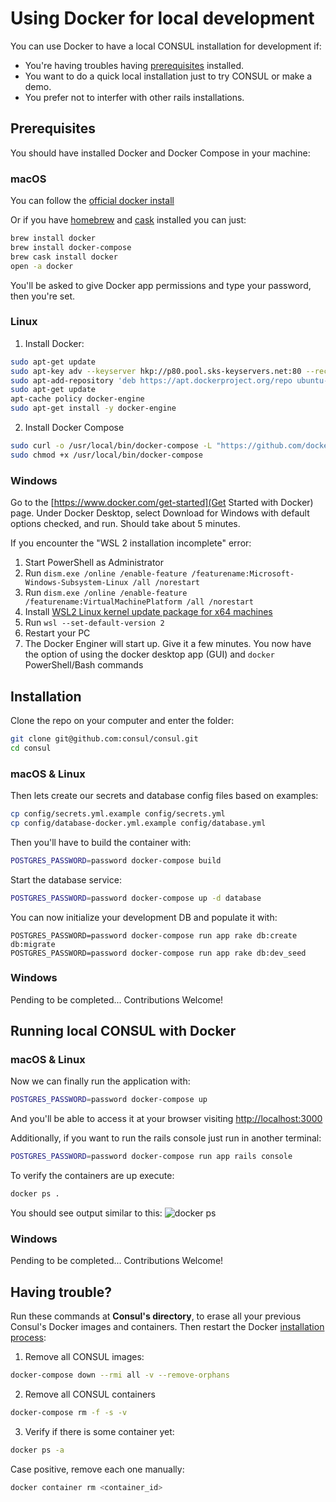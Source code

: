 # Using Docker for local development

You can use Docker to have a local CONSUL installation for development if:

- You're having troubles having [prerequisites](prerequisites.md) installed.
- You want to do a quick local installation just to try CONSUL or make a demo.
- You prefer not to interfer with other rails installations.

## Prerequisites

You should have installed Docker and Docker Compose in your machine:

### macOS

You can follow the [official docker install](https://docs.docker.com/docker-for-mac/install/)

Or if you have [homebrew](http://brew.sh) and [cask](https://caskroom.github.io/) installed you can just:

```bash
brew install docker
brew install docker-compose
brew cask install docker
open -a docker
```

You'll be asked to give Docker app permissions and type your password, then you're set.

### Linux

1. Install Docker:

```bash
sudo apt-get update
sudo apt-key adv --keyserver hkp://p80.pool.sks-keyservers.net:80 --recv-keys 58118E89F3A912897C070ADBF76221572C52609D
sudo apt-add-repository 'deb https://apt.dockerproject.org/repo ubuntu-xenial main'
sudo apt-get update
apt-cache policy docker-engine
sudo apt-get install -y docker-engine
```

2. Install Docker Compose

```bash
sudo curl -o /usr/local/bin/docker-compose -L "https://github.com/docker/compose/releases/download/1.15.0/docker-compose-$(uname -s)-$(uname -m)"
sudo chmod +x /usr/local/bin/docker-compose
```

### Windows

Go to the [https://www.docker.com/get-started](Get Started with Docker) page. Under Docker Desktop, select Download for Windows with default options checked, and run. Should take about 5 minutes.

If you encounter the "WSL 2 installation incomplete" error:

1. Start PowerShell as Administrator
1. Run `dism.exe /online /enable-feature /featurename:Microsoft-Windows-Subsystem-Linux /all /norestart`
1. Run `dism.exe /online /enable-feature /featurename:VirtualMachinePlatform /all /norestart`
1. Install [WSL2 Linux kernel update package for x64 machines](https://wslstorestorage.blob.core.windows.net/wslblob/wsl_update_x64.msi)
1. Run `wsl --set-default-version 2`
1. Restart your PC
1. The Docker Enginer will start up. Give it a few minutes. You now have the option of using the docker desktop app (GUI) and `docker` PowerShell/Bash commands

## Installation

Clone the repo on your computer and enter the folder:

```bash
git clone git@github.com:consul/consul.git
cd consul
```

### macOS & Linux

Then lets create our secrets and database config files based on examples:

```bash
cp config/secrets.yml.example config/secrets.yml
cp config/database-docker.yml.example config/database.yml
```

Then you'll have to build the container with:

```bash
POSTGRES_PASSWORD=password docker-compose build
```

Start the database service:

```bash
POSTGRES_PASSWORD=password docker-compose up -d database
```

You can now initialize your development DB and populate it with:

```
POSTGRES_PASSWORD=password docker-compose run app rake db:create db:migrate
POSTGRES_PASSWORD=password docker-compose run app rake db:dev_seed
```

### Windows

Pending to be completed... Contributions Welcome!

## Running local CONSUL with Docker

### macOS & Linux

Now we can finally run the application with:

```bash
POSTGRES_PASSWORD=password docker-compose up
```

And you'll be able to access it at your browser visiting [http://localhost:3000](http://localhost:3000)

Additionally, if you want to run the rails console just run in another terminal:

```bash
POSTGRES_PASSWORD=password docker-compose run app rails console
```

To verify the containers are up execute:

```bash
docker ps .
```

You should see output similar to this:
![docker ps](https://i.imgur.com/ASvzXrd.png)

### Windows

Pending to be completed... Contributions Welcome!

## Having trouble?

Run these commands at **Consul's directory**, to erase all your previous Consul's Docker images and containers. Then restart the Docker [installation process](#installation):

1. Remove all CONSUL images:

```bash
docker-compose down --rmi all -v --remove-orphans
```

2. Remove all CONSUL containers

```bash
docker-compose rm -f -s -v
```

3. Verify if there is some container yet:

```bash
docker ps -a
```

Case positive, remove each one manually:

```bash
docker container rm <container_id>
```

